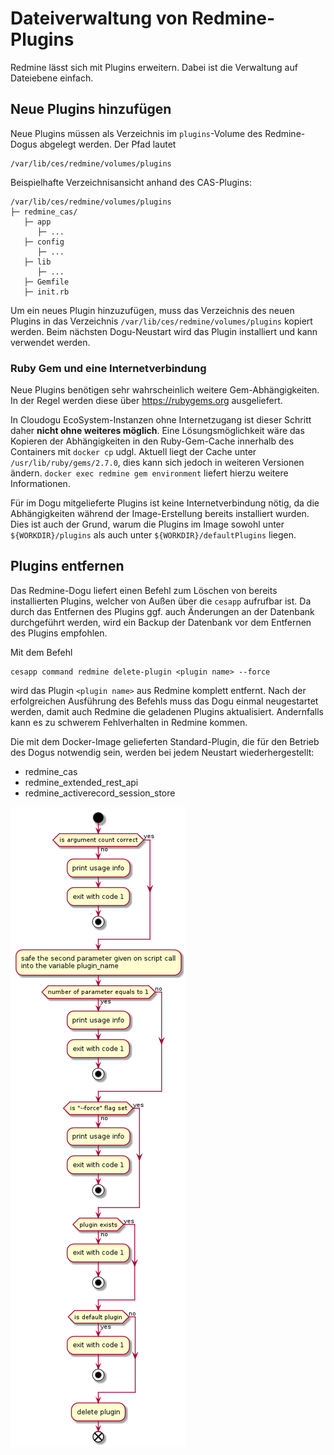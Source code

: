 # Dateiverwaltung von Redmine-Plugins

Redmine lässt sich mit Plugins erweitern. Dabei ist die Verwaltung auf Dateiebene einfach. 

## Neue Plugins hinzufügen

Neue Plugins müssen als Verzeichnis im `plugins`-Volume des Redmine-Dogus abgelegt werden. Der Pfad lautet 

```
/var/lib/ces/redmine/volumes/plugins
```

Beispielhafte Verzeichnisansicht anhand des CAS-Plugins:

```
/var/lib/ces/redmine/volumes/plugins
├─ redmine_cas/
   ├─ app
      ├─ ...
   ├─ config
      ├─ ...
   ├─ lib
      ├─ ...
   ├─ Gemfile
   ├─ init.rb
```

Um ein neues Plugin hinzuzufügen, muss das Verzeichnis des neuen Plugins in das Verzeichnis `/var/lib/ces/redmine/volumes/plugins` kopiert werden. Beim nächsten Dogu-Neustart wird das Plugin installiert und kann verwendet werden.

### Ruby Gem und eine Internetverbindung

Neue Plugins benötigen sehr wahrscheinlich weitere Gem-Abhängigkeiten. In der Regel werden diese über https://rubygems.org ausgeliefert. 

In Cloudogu EcoSystem-Instanzen ohne Internetzugang ist dieser Schritt daher **nicht ohne weiteres möglich**. Eine Lösungsmöglichkeit wäre das Kopieren der Abhängigkeiten in den Ruby-Gem-Cache innerhalb des Containers mit `docker cp` udgl. Aktuell liegt der Cache unter `/usr/lib/ruby/gems/2.7.0`, dies kann sich jedoch in weiteren Versionen ändern. `docker exec redmine gem environment` liefert hierzu weitere Informationen.

Für im Dogu mitgelieferte Plugins ist keine Internetverbindung nötig, da die Abhängigkeiten während der Image-Erstellung bereits installiert wurden. Dies ist auch der Grund, warum die Plugins im Image sowohl unter `${WORKDIR}/plugins` als auch unter `${WORKDIR}/defaultPlugins` liegen. 

## Plugins entfernen

Das Redmine-Dogu liefert einen Befehl zum Löschen von bereits installierten Plugins, welcher von Außen über die `cesapp` aufrufbar ist. Da durch das Entfernen des Plugins ggf. auch Änderungen an der Datenbank durchgeführt werden, wird ein Backup der
Datenbank vor dem Entfernen des Plugins empfohlen.

Mit dem Befehl 

```
cesapp command redmine delete-plugin <plugin name> --force
```

wird das Plugin `<plugin name>` aus Redmine komplett entfernt. Nach der erfolgreichen Ausführung des Befehls muss das Dogu einmal neugestartet werden, damit auch Redmine die geladenen Plugins aktualisiert. Andernfalls kann es zu schwerem Fehlverhalten in Redmine kommen.

Die mit dem Docker-Image gelieferten Standard-Plugin, die für den Betrieb des Dogus notwendig sein, werden bei jedem Neustart wiederhergestellt:
- redmine_cas
- redmine_extended_rest_api
- redmine_activerecord_session_store

![UI](figures/uninstall_plugin_redmine.png)